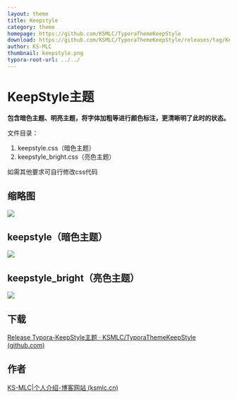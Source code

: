 ```yaml
---
layout: theme
title: Keepstyle
category: theme
homepage: https://github.com/KSMLC/TyporaThemeKeepStyle
download: https://github.com/KSMLC/TyporaThemeKeepStyle/releases/tag/KeepStyle
author: KS-MLC
thumbnail: keepstyle.png
typora-root-url: ../../
---
```

# KeepStyle主题

**包含暗色主题、明亮主题，将字体加粗等进行颜色标注，更清晰明了此时的状态。**

文件目录：

1. keepstyle.css（暗色主题）
2. keepstyle_bright.css（亮色主题）

如需其他要求可自行修改css代码

## 缩略图

![](https://github.com/KSMLC/TyporaThemeKeepStyle/blob/dff88f3c397ca8e1769e208474edb1e9999fb734/media/thumbnails/keepstyle.png?raw=true)

## keepstyle（暗色主题）

![](https://github.com/KSMLC/TyporaThemeKeepStyle/blob/gh-pages/media/theme/keepstyle/keepstyle.png?raw=true)

## keepstyle_bright（亮色主题）

![](https://github.com/KSMLC/TyporaThemeKeepStyle/blob/gh-pages/media/theme/keepstyle/keepstyle_bright.png?raw=true)

## 下载

[Release Typora-KeepStyle主题 · KSMLC/TyporaThemeKeepStyle (github.com)](https://github.com/KSMLC/TyporaThemeKeepStyle/releases/tag/KeepStyle)

## 作者

[KS-MLC|个人介绍-博客网站 (ksmlc.cn)](https://www.ksmlc.cn/)
